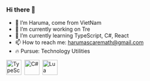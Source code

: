 ### Hi there 👋
- 👋 I’m Haruma, come from VietNam
- 🔭 I’m currently working on Tre
- 🌱 I’m currently learning TypeScript, C#, React
- 📫 How to reach me: harumascaremath@gmail.com
- 🔥 Pursue: Technology Utilities

<div>
 <img src="https://cdn.jsdelivr.net/gh/devicons/devicon/icons/typescript/typescript-original.svg" title="TypeScript" alt="TypeScript" width="40" height="40" />&nbsp;
<img src="https://cdn.jsdelivr.net/gh/devicons/devicon/icons/csharp/csharp-original.svg"  title="C#" alt="C#" width="40" height="40" />&nbsp;
<img src="https://cdn.jsdelivr.net/gh/devicons/devicon/icons/lua/lua-original.svg"  title="Lua" alt="Lua" width="40" height="40" />&nbsp;
</div>
